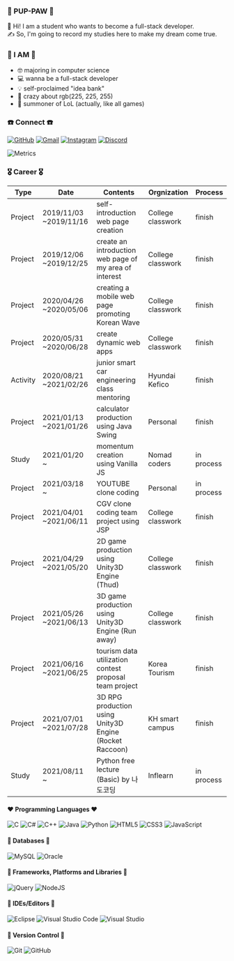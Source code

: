 ### 🐾 PUP-PAW 🐾

👋 Hi! I am a student who wants to become a full-stack developer.  
✍️ So, I'm going to record my studies here to make my dream come true.

### 👀 I AM 👀

- 🤓 majoring in computer science
- 💻 wanna be a full-stack developer
- 💡 self-proclaimed "idea bank"
- 💜 crazy about rgb(225, 225, 255)
- 👾 summoner of LoL (actually, like all games)

### ☎️ Connect ☎️
[![GitHub](https://img.shields.io/badge/github-%23121011.svg?style=for-the-badge&logo=github&logoColor=white&link=https://github.com/pup-paw)](https://github.com/pup-paw) [![Gmail](https://img.shields.io/badge/Gmail-D14836?style=for-the-badge&logo=gmail&logoColor=white&link=mailto:wldusdl0310@gmail.com)](mailto:wldusdl0310@gmail.com) [![Instagram](https://img.shields.io/badge/J._.Y99-%23E4405F.svg?style=for-the-badge&logo=Instagram&logoColor=white&link=https://instagram.com/_u/j._.y99)](https://instagram.com/_u/j._.y99) [![Discord](https://img.shields.io/badge/GRR99/1717-%237289DA.svg?style=for-the-badge&logo=discord&logoColor=white&link=https://discord.com/channels/@me)](https://discord.com/channels/@me)

![Metrics](https://metrics.lecoq.io/pup-paw?template=classic&base.repositories=0&languages=1&languages.ignored=c%2Cc%2B%2B%2Cjava&config.timezone=Asia%2FSeoul&config.animated=true)

### 🎖 Career 🎖
| Type     | Date                   | Contents                                                | Orgnization       | Process    |
|----------|------------------------|---------------------------------------------------------|-------------------|------------|
| Project  | 2019/11/03  ~2019/11/16 | self-introduction web page creation                     | College classwork | finish     |
| Project  | 2019/12/06  ~2019/12/25 | create an introduction web page of my area of interest  | College classwork | finish     |
| Project  | 2020/04/26  ~2020/05/06 | creating a mobile web page promoting Korean Wave        | College classwork | finish     |
| Project  | 2020/05/31  ~2020/06/28 | create dynamic web apps                                 | College classwork | finish     |
| Activity | 2020/08/21  ~2021/02/26 | junior smart car engineering class mentoring            | Hyundai Kefico    | finish     |
| Project  | 2021/01/13  ~2021/01/26 | calculator production using Java Swing                  | Personal          | finish     |
| Study    | 2021/01/20  ~           | momentum creation using Vanilla JS                      | Nomad coders      | in process |
| Project  | 2021/03/18  ~           | YOUTUBE clone coding                                    | Personal          | in process |
| Project  | 2021/04/01  ~2021/06/11 | CGV clone coding team project using JSP                 | College classwork | finish     |
| Project  | 2021/04/29  ~2021/05/20 | 2D game production using Unity3D Engine (Thud)          | College classwork | finish     |
| Project  | 2021/05/26  ~2021/06/13 | 3D game production using Unity3D Engine (Run away)      | College classwork | finish     |
| Project  | 2021/06/16  ~2021/06/25 | tourism data utilization contest proposal team project  | Korea Tourism     | finish     |
| Project  | 2021/07/01  ~2021/07/28 | 3D RPG production using Unity3D Engine (Rocket Raccoon) | KH smart campus   | finish     |
| Study    | 2021/08/11  ~           | Python free lecture (Basic) by 나도코딩                 | Inflearn          | in process |

#### ❤️ Programming Languages ❤️
![C](https://img.shields.io/badge/c-%2300599C.svg?style=for-the-badge&logo=c&logoColor=white) ![C#](https://img.shields.io/badge/c%23-%23239120.svg?style=for-the-badge&logo=c-sharp&logoColor=white) ![C++](https://img.shields.io/badge/c++-%2300599C.svg?style=for-the-badge&logo=c%2B%2B&logoColor=white) ![Java](https://img.shields.io/badge/java-%23ED8B00.svg?style=for-the-badge&logo=java&logoColor=white) ![Python](https://img.shields.io/badge/python-3670A0?style=for-the-badge&logo=python&logoColor=ffdd54)
![HTML5](https://img.shields.io/badge/html5-%23E34F26.svg?style=for-the-badge&logo=html5&logoColor=white) ![CSS3](https://img.shields.io/badge/css3-%231572B6.svg?style=for-the-badge&logo=css3&logoColor=white) ![JavaScript](https://img.shields.io/badge/javascript-%23323330.svg?style=for-the-badge&logo=javascript&logoColor=%23F7DF1E)

#### 🧡 Databases 🧡
![MySQL](https://img.shields.io/badge/mysql-%230769AD.svg?style=for-the-badge&logo=mysql&logoColor=white) ![Oracle](https://img.shields.io/badge/oracle-%23F00000.svg?style=for-the-badge&logo=oracle&logoColor=white)

#### 💛 Frameworks, Platforms and Libraries 💛
![jQuery](https://img.shields.io/badge/jquery-%230769AD.svg?style=for-the-badge&logo=jquery&logoColor=white) ![NodeJS](https://img.shields.io/badge/node.js-6DA55F?style=for-the-badge&logo=node.js&logoColor=white)

#### 💚 IDEs/Editors 💚
![Eclipse](https://img.shields.io/badge/Eclipse-782a90.svg?style=for-the-badge&logo=Eclipse&logoColor=orange) ![Visual Studio Code](https://img.shields.io/badge/VisualStudioCode-0078d7.svg?style=for-the-badge&logo=visual-studio-code&logoColor=white) ![Visual Studio](https://img.shields.io/badge/VisualStudio-5C2D91.svg?style=for-the-badge&logo=visual-studio&logoColor=white)

#### 💙 Version Control 💙
![Git](https://img.shields.io/badge/git-%23F05033.svg?style=for-the-badge&logo=git&logoColor=white) ![GitHub](https://img.shields.io/badge/github-%23121011.svg?style=for-the-badge&logo=github&logoColor=white)
<!--
**pup-paw/pup-paw** is a ✨ _special_ ✨ repository because its `README.md` (this file) appears on your GitHub profile.

Here are some ideas to get you started:

- 🔭 I’m currently working on ...
- 🌱 I’m currently learning ...
- 👯 I’m looking to collaborate on ...
- 🤔 I’m looking for help with ...
- 💬 Ask me about ...
- 📫 How to reach me: ...
- 😄 Pronouns: ...
- ⚡ Fun fact: ...
-->
